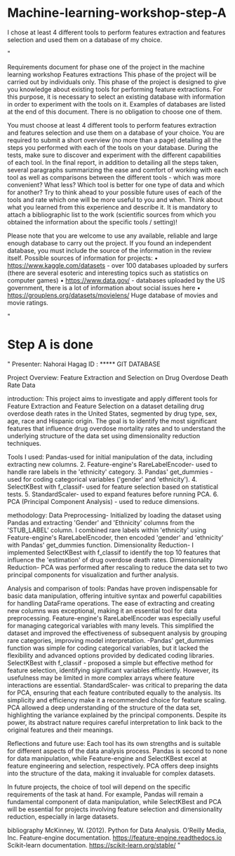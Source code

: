# Machine-learning-workshop-step-A
I chose at least 4 different tools to perform features extraction and features selection and used them on a database of my choice.


"

Requirements document for phase one of the project in the machine learning workshop
Features extractions
This phase of the project will be carried out by individuals only.
This phase of the project is designed to give you knowledge about existing tools for performing feature extractions. For this purpose, it is necessary to select an existing database with information in order to experiment with the tools on it. Examples of databases are listed at the end of this document. There is no obligation to choose one of them.


You must choose at least 4 different tools to perform features extraction and features selection and use them on a database of your choice.
You are required to submit a short overview (no more than a page) detailing all the steps you performed with each of the tools on your database.
During the tests, make sure to discover and experiment with the different capabilities of each tool.
In the final report, in addition to detailing all the steps taken, several paragraphs summarizing the ease and comfort of working with each tool as well as comparisons between the different tools - which was more convenient? What less? Which tool is better for one type of data and which for another?
Try to think ahead to your possible future uses of each of the tools and rate which one will be more useful to you and when. Think about what you learned from this experience and describe it.
It is mandatory to attach a bibliographic list to the work (scientific sources from which you obtained the information about the specific tools / setting)!

Please note that you are welcome to use any available, reliable and large enough database to carry out the project. If you found an independent database, you must include the source of the information in the review itself.
Possible sources of information for projects:
• https://www.kaggle.com/datasets - over 100 databases uploaded by surfers (there are several esoteric and interesting topics such as statistics on computer games)
• https://www.data.gov/ - databases uploaded by the US government, there is a lot of information about social issues here
• https://grouplens.org/datasets/movielens/ Huge database of movies and movie ratings.

"
# Step A is done
"
Presenter: Nahorai Hagag
ID : *****
GIT
DATABASE

Project Overview: Feature Extraction and Selection on Drug Overdose Death Rate Data

introduction:
This project aims to investigate and apply different tools for Feature Extraction and Feature Selection on a dataset detailing drug overdose death rates in the United States, segmented by drug type, sex, age, race and Hispanic origin. The goal is to identify the most significant features that influence drug overdose mortality rates and to understand the underlying structure of the data set using dimensionality reduction techniques.

Tools I used:
Pandas-used for initial manipulation of the data, including extracting new columns.
2. Feature-engine's RareLabelEncoder- used to handle rare labels in the 'ethnicity' category.
3. Pandas' get_dummies - used for coding categorical variables ('gender' and 'ethnicity').
4. SelectKBest with f_classif- used for feature selection based on statistical tests.
5. StandardScaler- used to expand features before running PCA.
6. PCA (Principal Component Analysis) - used to reduce dimensions.
   
methodology:
Data Preprocessing- Initialized by loading the dataset using Pandas and extracting 'Gender' and 'Ethnicity' columns from the 'STUB_LABEL' column. I combined rare labels within 'ethnicity' using Feature-engine's RareLabelEncoder, then encoded 'gender' and 'ethnicity' with Pandas' get_dummies function.
Dimensionality Reduction- I implemented SelectKBest with f_classif to identify the top 10 features that influence the 'estimation' of drug overdose death rates.
Dimensionality Reduction- PCA was performed after rescaling to reduce the data set to two principal components for visualization and further analysis.

Analysis and comparison of tools:
Pandas have proven indispensable for basic data manipulation, offering intuitive syntax and powerful capabilities for handling DataFrame operations. The ease of extracting and creating new columns was exceptional, making it an essential tool for data preprocessing.
Feature-engine's RareLabelEncoder was especially useful for managing categorical variables with many levels. This simplified the dataset and improved the effectiveness of subsequent analysis by grouping rare categories, improving model interpretation.
  -Pandas' get_dummies function was simple for coding categorical variables, but it lacked the flexibility and advanced options provided by dedicated coding libraries.
SelectKBest with f_classif - proposed a simple but effective method for feature selection, identifying significant variables efficiently. However, its usefulness may be limited in more complex arrays where feature interactions are essential.
StandardScaler- was critical to preparing the data for PCA, ensuring that each feature contributed equally to the analysis. Its simplicity and efficiency make it a recommended choice for feature scaling.
PCA allowed a deep understanding of the structure of the data set, highlighting the variance explained by the principal components. Despite its power, its abstract nature requires careful interpretation to link back to the original features and their meanings.

Reflections and future use:
Each tool has its own strengths and is suitable for different aspects of the data analysis process. Pandas is second to none for data manipulation, while Feature-engine and SelectKBest excel at feature engineering and selection, respectively. PCA offers deep insights into the structure of the data, making it invaluable for complex datasets.

In future projects, the choice of tool will depend on the specific requirements of the task at hand. For example, Pandas will remain a fundamental component of data manipulation, while SelectKBest and PCA will be essential for projects involving feature selection and dimensionality reduction, especially in large datasets.

bibliography
McKinney, W. (2012). Python for Data Analysis. O'Reilly Media, Inc.
Feature-engine documentation. https://feature-engine.readthedocs.io
Scikit-learn documentation. https://scikit-learn.org/stable/
"
